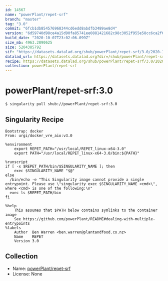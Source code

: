 ```yaml
---
id: 14567
name: "powerPlant/repet-srf"
branch: "master"
tag: "3.0"
commit: "6fcb1db854576968344cd6edd8abdfb3489ae8d4"
version: "6d59740d98ce4a15d90fa85741ee0881421682c98c3052f955e58cc6ca2f6c32"
build_date: "2020-10-07T23:02:06.099Z"
size_mb: 4963.2890625
size: 5204385792
sif: "https://datasets.datalad.org/shub/powerPlant/repet-srf/3.0/2020-10-07-6fcb1db8-6d59740d/6d59740d98ce4a15d90fa85741ee0881421682c98c3052f955e58cc6ca2f6c32.sif"
datalad_url: https://datasets.datalad.org?dir=/shub/powerPlant/repet-srf/3.0/2020-10-07-6fcb1db8-6d59740d/
recipe: https://datasets.datalad.org/shub/powerPlant/repet-srf/3.0/2020-10-07-6fcb1db8-6d59740d/Singularity
collection: powerPlant/repet-srf
---
```


# powerPlant/repet-srf:3.0

```bash
$ singularity pull shub://powerPlant/repet-srf:3.0
```

## Singularity Recipe

```singularity
Bootstrap: docker
From: urgi/docker_vre_aio:v3.0

%environment
    export REPET_PATH="/usr/local/REPET_linux-x64-3.0"
    export PATH="/usr/local/REPET_linux-x64-3.0/bin:${PATH}"

%runscript
if [ -x $REPET_PATH/bin/$SINGULARITY_NAME ]; then
    exec $SINGULARITY_NAME "$@"
else
  /bin/echo -e "This Singularity image cannot provide a single entrypoint. Please use \"singularity exec $SINGULARITY_NAME <cmd>\", where <cmd> is one of the following:\n"
  exec ls $REPET_PATH/bin
fi

%help
    This assumes that $PATH below contains symlinks to the container image
    See https://github.com/powerPlant/README#dealing-with-multiple-entrypoints
%labels
    Author	Ben Warren <ben.warren@plantandfood.co.nz>
    Name	REPET
    Version	3.0
```

## Collection

 - Name: [powerPlant/repet-srf](https://github.com/powerPlant/repet-srf)
 - License: None

